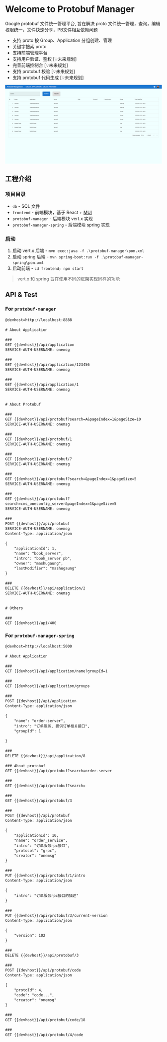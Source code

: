 # Welcome to Protobuf Manager

Google protobuf 文件统一管理平台, 旨在解决 proto 文件统一管理，查询，编辑权限统一，文件快速分享，PB文件相互依赖问题

- 支持 proto 按 Group、Application 分组创建、管理
- 关键字搜索 proto
- 支持前端管理平台
- 支持用户验证、鉴权 [💡未来规划]
- 完善前端控制台 [💡未来规划]
- 支持 protobuf 校验 [💡未来规划]
- 支持 protobuf 代码生成 [💡未来规划]

![首页-1](img/%E9%A6%96%E9%A1%B5-1.png)

## 工程介绍

### 项目目录

- `db` - SQL 文件
- `frontend` - 前端模块，基于 React + [MUI](https://mui.com/)
- `protobuf-manager` - 后端模块 vert.x 实现
- `protobuf-manager-spring` - 后端模块 spring 实现

### 启动

1. 启动 vert.x 后端 - `mvn exec:java -f .\protobuf-manager\pom.xml`
2. 启动 spring 后端 - `mvn spring-boot:run -f .\protobuf-manager-spring\pom.xml`
3. 启动前端 - `cd frontend; npm start`

> vert.x 和 spring 旨在使用不同的框架实现同样的功能

## API & Test

### For `protobuf-manager`

```http
@devhost=http://localhost:8888

# About Application

###
GET {{devhost}}/api/application
SERVICE-AUTH-USERNAME: onemsg

###
GET {{devhost}}/api/application/123456
SERVICE-AUTH-USERNAME: onemsg

###
GET {{devhost}}/api/application/1
SERVICE-AUTH-USERNAME: onemsg


# About Protobuf

###
GET {{devhost}}/api/protobuf?search=A&pageIndex=1&pageSize=10
SERVICE-AUTH-USERNAME: onemsg

### 
GET {{devhost}}/api/protobuf/1
SERVICE-AUTH-USERNAME: onemsg

### 
GET {{devhost}}/api/protobuf/7
SERVICE-AUTH-USERNAME: onemsg

###
GET {{devhost}}/api/protobuf?search=&pageIndex=1&pageSize=5
SERVICE-AUTH-USERNAME: onemsg

###
GET {{devhost}}/api/protobuf?search=cms_oneconfig_server&pageIndex=1&pageSize=5
SERVICE-AUTH-USERNAME: onemsg

###
POST {{devhost}}/api/protobuf
SERVICE-AUTH-USERNAME: onemsg
Content-Type: application/json

{
    "applicationId": 1,
    "name": "book_server",
    "intro": "book_server pb",
    "owner": "mashugaung",
    "lastModifier": "mashugaung"
}

###
DELETE {{devhost}}/api/application/2
SERVICE-AUTH-USERNAME: onemsg


# Others

###
GET {{devhost}}/api/400
```

### For `protobuf-manager-spring`

```http
@devhost=http://localhost:5000

# About Application

###
GET {{devhost}}/api/application/name?groupId=1

###
GET {{devhost}}/api/application/groups

###
POST {{devhost}}/api/application
Content-Type: application/json

{
    "name": "order-server",
    "intro": "订单服务, 提供订单相关接口",
    "groupId": 1

}

###
DELETE {{devhost}}/api/application/8

### About protobuf
GET {{devhost}}/api/protobuf?search=order-server

###
GET {{devhost}}/api/protobuf?search=

###
GET {{devhost}}/api/protobuf/3

###
POST {{devhost}}/api/protobuf
Content-Type: application/json

{
    "applicationId": 10,
    "name": "order_service",
    "intro": "订单服务rpc接口",
    "protocol": "grpc",
    "creator": "onemsg"
}

###
PUT {{devhost}}/api/protobuf/1/intro
Content-Type: application/json

{
    "intro": "订单服务rpc接口的描述"
}

###
PUT {{devhost}}/api/protobuf/3/current-version
Content-Type: application/json

{
    "version": 102
}

###
DELETE {{devhost}}/api/protobuf/3

###
POST {{devhost}}/api/protobuf/code
Content-Type: application/json

{
    "protoId": 4,
    "code": "code...",
    "creator": "onemsg"
}

###
GET {{devhost}}/api/protobuf/code/18

###
GET {{devhost}}/api/protobuf/4/code
```